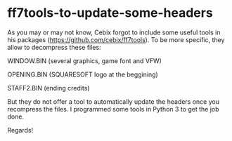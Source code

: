 # ff7tools-to-update-some-headers

As you may or may not know, Cebix forgot to include some useful tools in his packages (https://github.com/cebix/ff7tools). To be more specific, they allow to decompress these files:

WINDOW.BIN (several graphics, game font and VFW)

OPENING.BIN (SQUARESOFT logo at the beggining)

STAFF2.BIN (ending credits)

But they do not offer a tool to automatically update the headers once you recompress the files. I programmed some tools in Python 3 to get the job done.

Regards!
